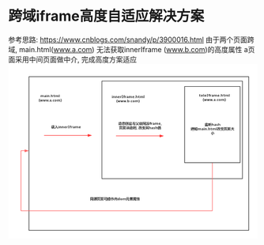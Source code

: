 # 跨域iframe高度自适应解决方案
参考思路: https://www.cnblogs.com/snandy/p/3900016.html
由于两个页面跨域, main.html(www.a.com) 无法获取innerIframe (www.b.com)的高度属性
a页面采用中间页面做中介, 完成高度方案适应
![image](https://github.com/chrysalis1215/web-developer-helper/blob/master/images/iframe-cross-domain.png)
